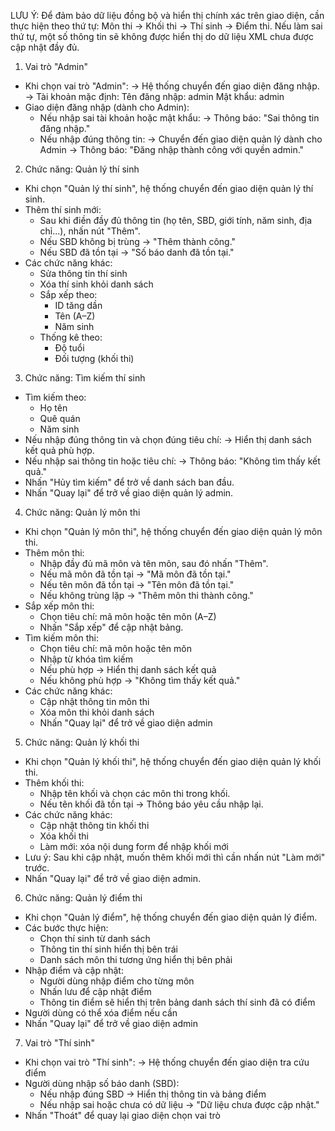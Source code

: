 LƯU Ý: Để đảm bảo dữ liệu đồng bộ và hiển thị chính xác trên giao diện, cần thực hiện theo thứ tự: Môn thi → Khối thi → Thí sinh → Điểm thi. Nếu làm sai thứ tự, một số thông tin sẽ không được hiển thị do dữ liệu XML chưa được cập nhật đầy đủ.

1. Vai trò "Admin"
- Khi chọn vai trò "Admin":
  → Hệ thống chuyển đến giao diện đăng nhập.
  → Tài khoản mặc định:
    Tên đăng nhập: admin
    Mật khẩu: admin
- Giao diện đăng nhập (dành cho Admin):
  + Nếu nhập sai tài khoản hoặc mật khẩu:
    → Thông báo: "Sai thông tin đăng nhập."
  + Nếu nhập đúng thông tin:
    → Chuyển đến giao diện quản lý dành cho Admin
    → Thông báo: "Đăng nhập thành công với quyền admin."

2. Chức năng: Quản lý thí sinh
- Khi chọn "Quản lý thí sinh", hệ thống chuyển đến giao diện quản lý thí sinh.
- Thêm thí sinh mới:
  + Sau khi điền đầy đủ thông tin (họ tên, SBD, giới tính, năm sinh, địa chỉ...), nhấn nút "Thêm".
  + Nếu SBD không bị trùng → "Thêm thành công."
  + Nếu SBD đã tồn tại → "Số báo danh đã tồn tại."
- Các chức năng khác:
  + Sửa thông tin thí sinh
  + Xóa thí sinh khỏi danh sách
  + Sắp xếp theo:
    - ID tăng dần
    - Tên (A–Z)
    - Năm sinh
  + Thống kê theo:
    - Độ tuổi
    - Đối tượng (khối thi)

3. Chức năng: Tìm kiếm thí sinh
- Tìm kiếm theo:
  + Họ tên
  + Quê quán
  + Năm sinh
- Nếu nhập đúng thông tin và chọn đúng tiêu chí:
  → Hiển thị danh sách kết quả phù hợp.
- Nếu nhập sai thông tin hoặc tiêu chí:
  → Thông báo: "Không tìm thấy kết quả."
- Nhấn "Hủy tìm kiếm" để trở về danh sách ban đầu.
- Nhấn "Quay lại" để trở về giao diện quản lý admin.

4. Chức năng: Quản lý môn thi
- Khi chọn "Quản lý môn thi", hệ thống chuyển đến giao diện quản lý môn thi.
- Thêm môn thi:
  + Nhập đầy đủ mã môn và tên môn, sau đó nhấn "Thêm".
  + Nếu mã môn đã tồn tại → "Mã môn đã tồn tại."
  + Nếu tên môn đã tồn tại → "Tên môn đã tồn tại."
  + Nếu không trùng lặp → "Thêm môn thi thành công."
- Sắp xếp môn thi:
  + Chọn tiêu chí: mã môn hoặc tên môn (A–Z)
  + Nhấn "Sắp xếp" để cập nhật bảng.
- Tìm kiếm môn thi:
  + Chọn tiêu chí: mã môn hoặc tên môn
  + Nhập từ khóa tìm kiếm
  + Nếu phù hợp → Hiển thị danh sách kết quả
  + Nếu không phù hợp → "Không tìm thấy kết quả."
- Các chức năng khác:
  + Cập nhật thông tin môn thi
  + Xóa môn thi khỏi danh sách
  + Nhấn "Quay lại" để trở về giao diện admin

5. Chức năng: Quản lý khối thi
- Khi chọn "Quản lý khối thi", hệ thống chuyển đến giao diện quản lý khối thi.
- Thêm khối thi:
  + Nhập tên khối và chọn các môn thi trong khối.
  + Nếu tên khối đã tồn tại → Thông báo yêu cầu nhập lại.
- Các chức năng khác:
  + Cập nhật thông tin khối thi
  + Xóa khối thi
  + Làm mới: xóa nội dung form để nhập khối mới
- Lưu ý:
  Sau khi cập nhật, muốn thêm khối mới thì cần nhấn nút "Làm mới" trước.
- Nhấn "Quay lại" để trở về giao diện admin.

6. Chức năng: Quản lý điểm thi
- Khi chọn "Quản lý điểm", hệ thống chuyển đến giao diện quản lý điểm.
- Các bước thực hiện:
  + Chọn thí sinh từ danh sách
  + Thông tin thí sinh hiển thị bên trái
  + Danh sách môn thi tương ứng hiển thị bên phải
- Nhập điểm và cập nhật:
  + Người dùng nhập điểm cho từng môn
  + Nhấn lưu để cập nhật điểm
  + Thông tin điểm sẽ hiển thị trên bảng danh sách thí sinh đã có điểm
- Người dùng có thể xóa điểm nếu cần
- Nhấn "Quay lại" để trở về giao diện admin

7. Vai trò "Thí sinh"
- Khi chọn vai trò "Thí sinh":
  → Hệ thống chuyển đến giao diện tra cứu điểm
- Người dùng nhập số báo danh (SBD):
  + Nếu nhập đúng SBD → Hiển thị thông tin và bảng điểm
  + Nếu nhập sai hoặc chưa có dữ liệu → "Dữ liệu chưa được cập nhật."
- Nhấn "Thoát" để quay lại giao diện chọn vai trò
